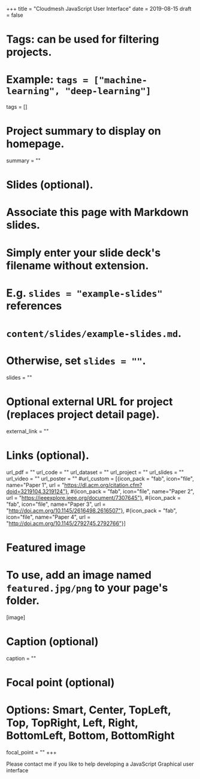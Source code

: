 +++
title = "Cloudmesh JavaScript User Interface"
date = 2019-08-15
draft = false

# Tags: can be used for filtering projects.
# Example: `tags = ["machine-learning", "deep-learning"]`
tags = []

# Project summary to display on homepage.
summary = ""

# Slides (optional).
#   Associate this page with Markdown slides.
#   Simply enter your slide deck's filename without extension.
#   E.g. `slides = "example-slides"` references 
#   `content/slides/example-slides.md`.
#   Otherwise, set `slides = ""`.
slides = ""

# Optional external URL for project (replaces project detail page).
external_link = ""

# Links (optional).
url_pdf = ""
url_code = ""
url_dataset = ""
url_project = ""
url_slides = ""
url_video = ""
url_poster = ""
#url_custom = [{icon_pack = "fab", icon="file", name="Paper 1", url = "https://dl.acm.org/citation.cfm?doid=3219104.3219124"},
#{icon_pack = "fab", icon="file", name="Paper 2", url = "https://ieeexplore.ieee.org/document/7307645"},
#{icon_pack = "fab", icon="file", name="Paper 3", url = "http://doi.acm.org/10.1145/2616498.2616507"},
#{icon_pack = "fab", icon="file", name="Paper 4", url = "http://doi.acm.org/10.1145/2792745.2792766"}]

# Featured image
# To use, add an image named `featured.jpg/png` to your page's folder. 
[image]
  # Caption (optional)
  caption = ""

  # Focal point (optional)
  # Options: Smart, Center, TopLeft, Top, TopRight, Left, Right, BottomLeft, Bottom, BottomRight
  focal_point = ""
+++

Please contact me if you like to help developing a JavaScript Graphical user interface